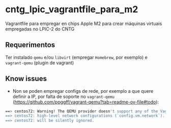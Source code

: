 # cntg_lpic_vagrantfile_para_m2
Vagrantfile para empregar en chips Apple M2 para crear máquinas virtuais empregadas no LPIC-2 do CNTG

## Requerimentos

Ter instalado `qemu` e/ou `libvirt` (empregar `Homebrew`, por exemplo) e `vagrant-qemu` (plugin de vagrant)


## Know issues

- Non se poden empregar configs de rede, por exemplo a que quere definir a IP, por falta de soporte no `vagrant-qemu` (https://github.com/ppggff/vagrant-qemu?tab=readme-ov-file#todo):

```bash
==> centos72: Warning! The QEMU provider doesn't support any of the Vagrant
==> centos72: high-level network configurations (`config.vm.network`). They
==> centos72: will be silently ignored.
```